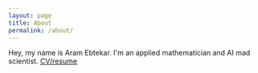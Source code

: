 ```yaml
---
layout: page
title: About
permalink: /about/
---
```


Hey, my name is Aram Ebtekar. I'm an applied mathematician and AI mad scientist. [CV/resume](../assets/resume.pdf)
